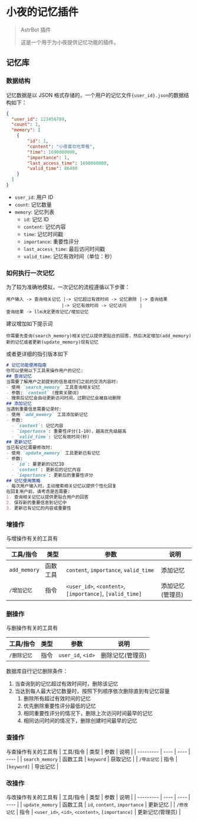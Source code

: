 # 小夜的记忆插件

> AstrBot 插件
>
> 这是一个用于为小夜提供记忆功能的插件。

## 记忆库
### 数据结构

记忆数据是以 JSON 格式存储的，一个用户的记忆文件`{user_id}.json`的数据结构如下：

```json
{
  "user_id": 123456789,
  "count": 1,
  "memory": [
    {
        "id": 1,
        "content": "小夜喜欢吃草莓",
        "time": 1690000000,
        "importance": 1,
        "last_access_time": 1690000000,
        "valid_time": 86400
    }
  ]
}
```
- `user_id`: 用户 ID
- `count`: 记忆数量
- `memory`: 记忆列表
  - `id`: 记忆 ID
  - `content`: 记忆内容
  - `time`: 记忆时间戳
  - `importance`: 重要性评分
  - `last_access_time`: 最后访问时间戳
  - `valid_time`: 记忆有效时间（单位：秒）

### 如何执行一次记忆

为了较为准确地模拟，一次记忆的流程遵循以下步骤：

```
用户输入 -> 查询相关记忆 |-> 记忆超过有效时间 -> 记忆删除 |-> 查询结果
                     |-> 记忆有效时间 -> 记忆访问     |
查询结果 -> llm决定更改记忆/增加记忆
```

建议增加如下提示词
```
你需要先查询(search_memory)相关记忆以提供更贴合的回答，然后决定增加(add_memory)新的记忆或者更新(update_memory)现有记忆
```

或者更详细的指引版本如下
```markdown
# 记忆功能使用指南
你可以使用以下工具来操作用户的记忆:
## 查询记忆
当需要了解用户之前提到的信息或你们之前的交流内容时:
- 使用 `search_memory` 工具查询相关记忆
- 参数: `content` (搜索关键词)
- 搜索后记忆会自动更新访问时间，过期记忆会被自动删除
## 添加记忆
当遇到重要信息需要记录时:
- 使用 `add_memory` 工具添加新记忆
- 参数:
  - `content`: 记忆内容
  - `importance`: 重要性评分(1-10)，越高优先级越高
  - `valid_time`: 记忆有效时间(秒)
## 更新记忆
当已有记忆需要修改时:
- 使用 `update_memory` 工具更新已有记忆
- 参数:
  - `id`: 要更新的记忆ID
  - `content`: 更新后的记忆内容
  - `importance`: 更新后的重要性评分
## 记忆使用策略
- 每次用户输入时，主动搜索相关记忆以提供个性化回复
在回复用户前，请考虑是否需要:
1. 查询相关记忆以提供更贴合用户的回答
2. 保存新的重要信息到记忆中
3. 更新已有记忆的内容或重要性
```

### 增操作

与增操作有关的工具有

| 工具/指令 | 类型 | 参数 | 说明 |
| --------- | ---- | ---- | ---- |
| `add_memory` | 函数工具 | `content`, `importance`, `valid_time` | 添加记忆 |
| `/增加记忆` | 指令 | `<user_id>`, `<content>`, `[importance]`, `[valid_time]` | 添加记忆(管理员) |

### 删操作

与删操作有关的工具有

| 工具/指令 | 类型 | 参数 | 说明 |
| --------- | ---- | ---- | ---- |
| `/删除记忆` | 指令 | `user_id`, `<id>` | 删除记忆(管理员) |

数据库自行记忆删除条件：
1. 当查询到的记忆超过有效时间时，删除该记忆
2. 当达到每人最大记忆数量时，按照下列顺序依次删除直到有记忆容量
   1. 删除所有超过有效时间的记忆
   2. 优先删除重要性评分最低的记忆
   3. 相同重要性评分的情况下，删除上次访问时间最早的记忆
   4. 相同访问时间的情况下，删除创建时间最早的记忆

### 查操作

与查操作有关的工具有
| 工具/指令 | 类型 | 参数 | 说明 |
| --------- | ---- | ---- | ---- |
| `search_memory` | 函数工具 | `keyword` | 获取记忆 |
| `/导出记忆` | 指令 | `[keyword]` | 导出记忆 |

### 改操作

与改操作有关的工具有
| 工具/指令 | 类型 | 参数 | 说明 |
| --------- | ---- | ---- | ---- |
| `update_memory` | 函数工具 | `id`, `content`, `importance` | 更新记忆 |
| `/修改记忆` | 指令 | `<user_id>`, `<id>`, `<content>`, `[importance]` | 更新记忆(管理员) |
